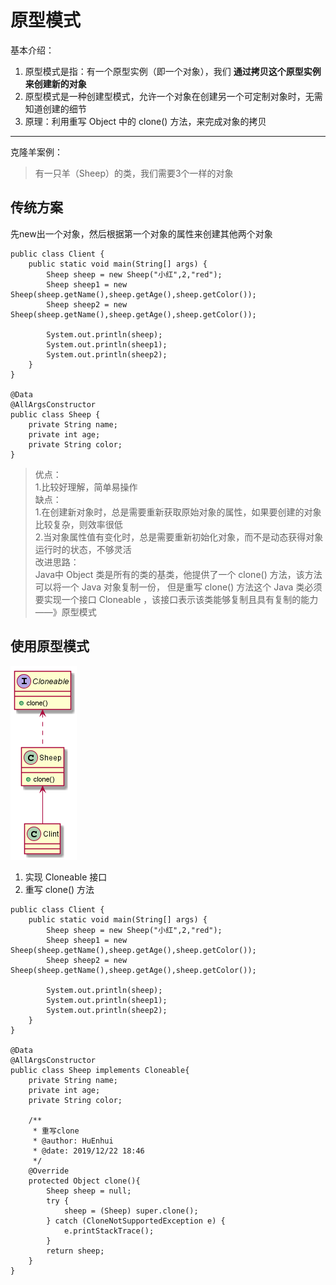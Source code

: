 # 原型模式
基本介绍：       
1. 原型模式是指：有一个原型实例（即一个对象），我们 **通过拷贝这个原型实例来创建新的对象**
2. 原型模式是一种创建型模式，允许一个对象在创建另一个可定制对象时，无需知道创建的细节
3. 原理：利用重写 Object 中的 clone() 方法，来完成对象的拷贝    

--- 
克隆羊案例：      
> 有一只羊（Sheep）的类，我们需要3个一样的对象

## 传统方案      
先new出一个对象，然后根据第一个对象的属性来创建其他两个对象     

```
public class Client {
    public static void main(String[] args) {
        Sheep sheep = new Sheep("小红",2,"red");
        Sheep sheep1 = new Sheep(sheep.getName(),sheep.getAge(),sheep.getColor());
        Sheep sheep2 = new Sheep(sheep.getName(),sheep.getAge(),sheep.getColor());

        System.out.println(sheep);
        System.out.println(sheep1);
        System.out.println(sheep2);
    }
}

@Data
@AllArgsConstructor
public class Sheep {
    private String name;
    private int age;
    private String color;
}
```

> 优点：       
1.比较好理解，简单易操作       
缺点：     
1.在创建新对象时，总是需要重新获取原始对象的属性，如果要创建的对象比较复杂，则效率很低        
2.当对象属性值有变化时，总是需要重新初始化对象，而不是动态获得对象运行时的状态，不够灵活      
改进思路：       
Java中 Object 类是所有的类的基类，他提供了一个 clone() 方法，该方法可以将一个 Java 对象复制一份，
但是重写 clone() 方法这个 Java 类必须要实现一个接口 Cloneable ，该接口表示该类能够复制且具有复制的能力——》原型模式

## 使用原型模式        
![Alt](./img/原型模式.png)      

1. 实现 Cloneable 接口
2. 重写 clone() 方法

```puml
public class Client {
    public static void main(String[] args) {
        Sheep sheep = new Sheep("小红",2,"red");
        Sheep sheep1 = new Sheep(sheep.getName(),sheep.getAge(),sheep.getColor());
        Sheep sheep2 = new Sheep(sheep.getName(),sheep.getAge(),sheep.getColor());

        System.out.println(sheep);
        System.out.println(sheep1);
        System.out.println(sheep2);
    }
}

@Data
@AllArgsConstructor
public class Sheep implements Cloneable{
    private String name;
    private int age;
    private String color;

    /**
     * 重写clone
     * @author: HuEnhui
     * @date: 2019/12/22 18:46
     */
    @Override
    protected Object clone(){
        Sheep sheep = null;
        try {
            sheep = (Sheep) super.clone();
        } catch (CloneNotSupportedException e) {
            e.printStackTrace();
        }
        return sheep;
    }
}
```